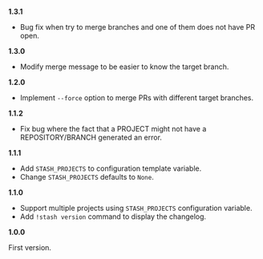 **1.3.1**

- Bug fix when try to merge branches and one of them does not have PR open.

**1.3.0**

- Modify merge message to be easier to know the target branch.

**1.2.0**

- Implement `--force` option to merge PRs with different target branches.

**1.1.2**

- Fix bug where the fact that a PROJECT might not have a REPOSITORY/BRANCH generated an error.

**1.1.1**

- Add `STASH_PROJECTS` to configuration template variable.
- Change `STASH_PROJECTS` defaults to `None`.

**1.1.0**

- Support multiple projects using `STASH_PROJECTS` configuration variable.
- Add `!stash version` command to display the changelog.


**1.0.0**


First version.